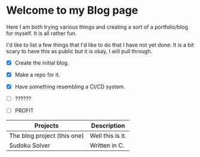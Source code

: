 # Welcome to my Blog page


Here I am both trying various things and creating a sort of a portfolio/blog for myself. It is all rather fun.


I'd like to list a few things that I'd like to do that I have not yet done. It is a bit scary to have this as public but it is okay, I will pull through.


- [x] Create the initial blog.
- [x] Make a repo for it.
- [x] Have something resembling a CI/CD system.
- [ ] ??????
- [ ] PROFIT


| Projects | Description |
| ----------- | ----------- |
| The blog project (this one) | Well this is it. |
| Sudoku Solver | Written in C. | 
